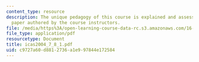 ```yaml
---
content_type: resource
description: The unique pedagogy of this course is explained and assessed in this
  paper authored by the course instructors.
file: /media/https%3A/open-learning-course-data-rc.s3.amazonaws.com/16-886-air-transportation-systems-architecting-spring-2004/c9727a60d8812736a1e997844e172584_icas2004_7_8_1.pdf
file_type: application/pdf
resourcetype: Document
title: icas2004_7_8_1.pdf
uid: c9727a60-d881-2736-a1e9-97844e172584
---
```

